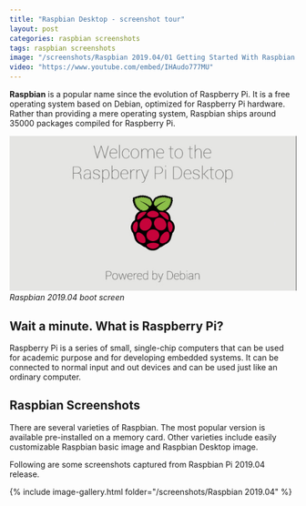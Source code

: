 ```yaml
---
title: "Raspbian Desktop - screenshot tour"
layout: post
categories: raspbian screenshots
tags: raspbian screenshots
image: "/screenshots/Raspbian 2019.04/01 Getting Started With Raspbian.jpg"
video: "https://www.youtube.com/embed/IHAudo777MU"
---
```


**Raspbian** is a popular name since the evolution of Raspberry Pi. It is a free operating system based on Debian, optimized for Raspberry Pi hardware. Rather than providing a mere operating system, Raspbian ships around 35000 packages compiled for Raspberry Pi.

![Raspbian 2019.04 boot screen](/assets/images/post-images/raspbian.jpg)
*Raspbian 2019.04 boot screen*

## Wait a minute. What is Raspberry Pi?
Raspberry Pi is a series of small, single-chip computers that can be used for academic purpose and for developing embedded systems. It can be connected to normal input and out devices and can be used just like an ordinary computer.

## Raspbian Screenshots
There are several varieties of Raspbian. The most popular version is available pre-installed on a memory card.  Other varieties include easily customizable Raspbian basic image and Raspbian Desktop image. 

Following are some screenshots captured from Raspbian Pi 2019.04 release.

{% include image-gallery.html folder="/screenshots/Raspbian 2019.04" %}
